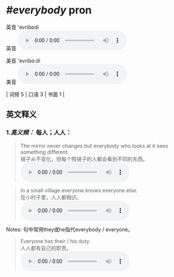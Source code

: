 # ***\#everybody*** pron
英音 'evribɒdi  
英音
<audio src="./media/everybody-B.aac" controls="controls"></audio>

美音 'evribɑːdi  
美音
<audio src="./media/everybody.aac" controls="controls"></audio>



| 词频 5 | 口语 3 | 书面 1 |  

英文释义
---
### 1.*高义频：* **每人；人人：**  

 > The mirror never changes but everybody who looks at it sees something different.   
 > 镜子从不变化，但每个照镜子的人都会看到不同的东西。    
<audio src="./media/everybody-1.aac" controls="controls"></audio>

 > In a small village everyone knows everyone else.  
 > 在小村子里，人人都相识。    
<audio src="./media/In a small village 317补录_AAC.aac" controls="controls"></audio>

Notes: 句中常用they或he指代everybody / everyone。  
 > Everyone has their / his duty.   
 > 人人都有自己的职责。    
<audio src="./media/everybody  everyone-3.aac" controls="controls"></audio>


